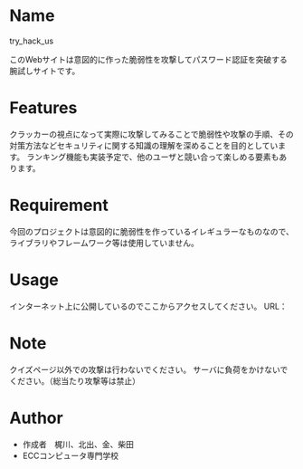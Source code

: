 # Name

try_hack_us

このWebサイトは意図的に作った脆弱性を攻撃してパスワード認証を突破する腕試しサイトです。

# Features

クラッカーの視点になって実際に攻撃してみることで脆弱性や攻撃の手順、その対策方法などセキュリティに関する知識の理解を深めることを目的としています。
ランキング機能も実装予定で、他のユーザと競い合って楽しめる要素もあります。

# Requirement

今回のプロジェクトは意図的に脆弱性を作っているイレギュラーなものなので、ライブラリやフレームワーク等は使用していません。

# Usage

インターネット上に公開しているのでここからアクセスしてください。
URL：

# Note

クイズページ以外での攻撃は行わないでください。
サーバに負荷をかけないでください。（総当たり攻撃等は禁止）

# Author

* 作成者　梶川、北出、金、柴田
* ECCコンピュータ専門学校
